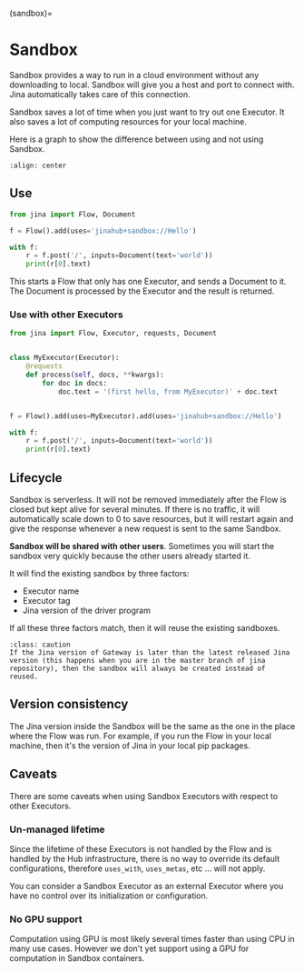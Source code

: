 (sandbox)=
# Sandbox

Sandbox provides a way to run in a cloud environment without any downloading to local. Sandbox will give you a host and port to connect with. Jina automatically takes care of this connection.

Sandbox saves a lot of time when you just want to try out one Executor. It also saves a lot of computing resources for your local machine.

Here is a graph to show the difference between using and not using Sandbox.

```{figure} ../../.github/sandbox-advantage.png
:align: center
```

## Use

```python
from jina import Flow, Document

f = Flow().add(uses='jinahub+sandbox://Hello')

with f:
    r = f.post('/', inputs=Document(text='world'))
    print(r[0].text)
```

This starts a Flow that only has one Executor, and sends a Document to it. The Document is processed by the Executor and the result is returned.

### Use with other Executors


```python
from jina import Flow, Executor, requests, Document


class MyExecutor(Executor):
    @requests
    def process(self, docs, **kwargs):
        for doc in docs:
            doc.text = '(first hello, from MyExecutor)' + doc.text


f = Flow().add(uses=MyExecutor).add(uses='jinahub+sandbox://Hello')

with f:
    r = f.post('/', inputs=Document(text='world'))
    print(r[0].text)
```

## Lifecycle

Sandbox is serverless. It will not be removed immediately after the Flow is closed but kept alive for several minutes. If there is no traffic, it will automatically scale down to 0 to save resources, but it will restart again and give the response whenever a new request is sent to the same Sandbox.

**Sandbox will be shared with other users**. Sometimes you will start the sandbox very quickly because the other users already started it.

It will find the existing sandbox by three factors: 
- Executor name
- Executor tag
- Jina version of the driver program

If all these three factors match, then it will reuse the existing sandboxes.

```{admonition} Caution
:class: caution
If the Jina version of Gateway is later than the latest released Jina version (this happens when you are in the master branch of jina repository), then the sandbox will always be created instead of reused.
```

## Version consistency

The Jina version inside the Sandbox will be the same as the one in the place where the Flow was run. For example, if you run the Flow in your local machine, then it's the version of Jina in your local pip packages.



## Caveats

There are some caveats when using Sandbox Executors with respect to other Executors.

### Un-managed lifetime

Since the lifetime of these Executors is not handled by the Flow and is handled by the Hub infrastructure, there is no way
to override its default configurations, therefore `uses_with`, `uses_metas`, etc ... will not apply.

You can consider a Sandbox Executor as an external Executor where you have no control over its initialization or configuration.

### No GPU support

Computation using GPU is most likely several times faster than using CPU in many use cases. However we don't yet support using a GPU for computation in Sandbox containers.
